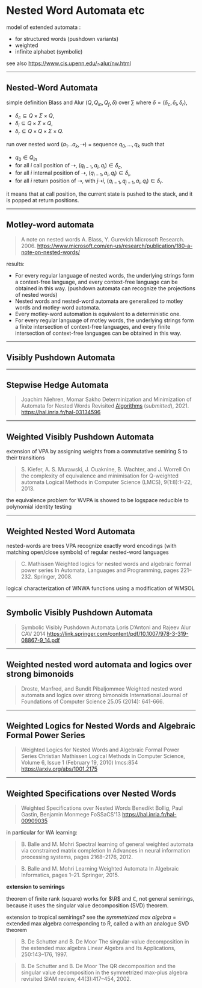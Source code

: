 # Nested Word Automata etc


model of extended automata :
- for structured words (pushdown variants)
- weighted 
- infinite alphabet (symbolic)

see also https://www.cis.upenn.edu/~alur/nw.html


---
## Nested-Word Automata

simple definition Blass and Alur
$`(Q, Q_{in}, Q_f, \delta)`$ over $`∑`$ where $`\delta = (\delta_c, \delta_i, \delta_r)`$, 

- $`\delta_c \subseteq Q \times \Sigma \times Q`$, 
- $`\delta_i \subseteq Q \times \Sigma \times Q`$, 
- $`\delta_r \subseteq Q \times Q \times \Sigma \times Q`$. 

run over nested word $`(a_1\ldots a_k, ⇢)`$ = sequence $`q_0, \ldots, q_k`$ such that
- $`q_0 \in Q_{in}`$
- for all $`i`$ call position of $`⇢`$, $`(q_{i-1}, a_i, q_i) \in \delta_c`$, 
- for all $`i`$ internal position of $`⇢`$, $`(q_{i-1}, a_i, q_i) \in \delta_i`$, 
- for all $`i`$ return position of $`⇢`$,  with $`j⇢i`$, $`(q_{i-1}, q_{j-1}, a_i, q_i) \in \delta_r`$.

it means that at call position, the current state is pushed to the stack, and it is popped at return positions.




---
## Motley-word automata

> A note on nested words
> A. Blass, Y. Gurevich
> Microsoft Research. 2006.
https://www.microsoft.com/en-us/research/publication/180-a-note-on-nested-words/

results:
- For every regular language of nested words, the underlying strings form a context-free language, and every context-free language can be obtained in this way. 
  (pushdown automata can recognize the projections of nested words)
- Nested words and nested-word automata are generalized to motley words and motley-word automata. 
- Every motley-word automation is equivalent to a deterministic one. 
- For every regular language of motley words, the underlying strings form a finite intersection of context-free languages, and every finite intersection of context-free languages can be obtained in this way.




---
## Visibly Pushdown Automata


---
## Stepwise Hedge Automata



> Joachim Niehren, Momar Sakho
> Determinization and Minimization of Automata for Nested Words Revisited
> [Algorithms](www.mdpi.com/journal/algorithms) (*submitted*), 2021.
https://hal.inria.fr/hal-03134596





---
## Weighted Visibly Pushdown Automata
extension of VPA by assigning weights from a commutative semiring S to their transitions


> S. Kiefer, A. S. Murawski, J. Ouaknine, B. Wachter, and J. Worrell
> On the complexity of equivalence and minimisation for Q-weighted automata
> Logical Methods in Computer Science (LMCS), 9(1:8):1–22, 2013.

the equivalence problem for WVPA is showed to be logspace reducible to polynomial identity testing


---
## Weighted Nested Word Automata
nested-words are trees 
VPA recognize exactly word encodings (with matching open/close symbols) of regular nested-word languages

> C. Mathissen
> Weighted logics for nested words and algebraic formal power series
> In Automata, Languages and Programming, pages 221–232. Springer, 2008.

logical characterization of WNWA functions using a modification of WMSOL


---
## Symbolic Visibly Pushdown Automata


> Symbolic Visibly Pushdown Automata
> Loris D’Antoni and Rajeev Alur
> CAV 2014
https://link.springer.com/content/pdf/10.1007/978-3-319-08867-9_14.pdf



---
## Weighted nested word automata and logics over strong bimonoids

> Droste, Manfred, and Bundit Pibaljommee
> Weighted nested word automata and logics over strong bimonoids 
> International Journal of Foundations of Computer Science 25.05 (2014): 641-666.


---
## Weighted Logics for Nested Words and Algebraic Formal Power Series

> Weighted Logics for Nested Words and Algebraic Formal Power Series
> Christian Mathissen
> Logical Methods in Computer Science, Volume 6, Issue 1 (February 19, 2010) lmcs:854
https://arxiv.org/abs/1001.2175


---
## Weighted Specifications over Nested Words



> Weighted Specifications over Nested Words
> Benedikt Bollig, Paul Gastin, Benjamin Monmege
> FoSSaCS'13
https://hal.inria.fr/hal-00909035

in particular for WA learning:

> B. Balle and M. Mohri
> Spectral learning of general weighted automata via constrained matrix completion
> In Advances in neural information processing systems, pages 2168–2176, 2012.

> B. Balle and M. Mohri
> Learning Weighted Automata
> In Algebraic Informatics, pages 1–21. Springer, 2015.


**extension to semirings**

theorem of finite rank (square) works for $`\R`$ and $`\mathbb{C}`$, not general semirings,
because it uses the singular value decomposition (SVD) theorem.

extension to tropical semirings?
see the *symmetrized max algebra* 
= extended max algebra corresponding to R, called a
with an analogue SVD theorem

> B. De Schutter and B. De Moor
> The singular-value decomposition in the extended max algebra
> Linear Algebra and Its Applications, 250:143–176, 1997.

> B. De Schutter and B. De Moor
> The QR decomposition and the singular value decomposition in the symmetrized max-plus algebra revisited
> SIAM review, 44(3):417–454, 2002.


